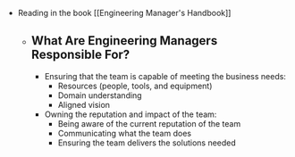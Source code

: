 - Reading in the book [[Engineering Manager's Handbook]]
  - ## What Are Engineering Managers Responsible For?
    - Ensuring that the team is capable of meeting the business needs:
      - Resources (people, tools, and equipment)
      - Domain understanding
      - Aligned vision
    - Owning the reputation and impact of the team:
      - Being aware of the current reputation of the team
      - Communicating what the team does
      - Ensuring the team delivers the solutions needed
